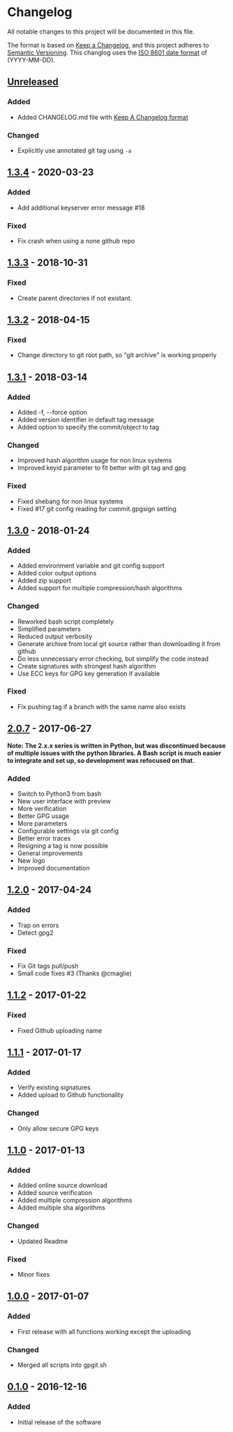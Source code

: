 # Changelog
All notable changes to this project will be documented in this file.

The format is based on [Keep a Changelog](https://keepachangelog.com/en/1.0.0/),
and this project adheres to [Semantic Versioning](https://semver.org/spec/v2.0.0.html).
This changlog uses the [ISO 8601 date format](https://www.iso.org/iso-8601-date-and-time-format.html) of (YYYY-MM-DD).

## [Unreleased]

### Added
* Added CHANGELOG.md file with [Keep A Changelog format](https://keepachangelog.com)

### Changed

* Explicitly use annotated git tag using `-a`

## [1.3.4] - 2020-03-23

### Added

* Add additional keyserver error message #18

### Fixed
* Fix crash when using a none github repo

## [1.3.3] - 2018-10-31

### Fixed
* Create parent directories if not existant.

## [1.3.2] - 2018-04-15

### Fixed
* Change directory to git root path, so "git archive" is working properly

## [1.3.1] - 2018-03-14

### Added
* Added -f, --force option
* Added version identifier in default tag message
* Added option to specify the commit/object to tag

### Changed

* Improved hash algorithm usage for non linux systems
* Improved keyid parameter to fit better with git tag and gpg

### Fixed

* Fixed shebang for non linux systems
* Fixed #17 git config reading for commit.gpgsign setting

## [1.3.0] - 2018-01-24

### Added

* Added environment variable and git config support
* Added color output options
* Added zip support
* Added support for multiple compression/hash algorithms

### Changed

* Reworked bash script completely
* Simplified parameters
* Reduced output verbosity
* Generate archive from local git source rather than downloading it from github
* Do less unnecessary error checking, but simplify the code instead
* Create signatures with strongest hash algorithm
* Use ECC keys for GPG key generation if available

### Fixed
* Fix pushing tag if a branch with the same name also exists

## [2.0.7] - 2017-06-27

**Note: The 2.x.x series is written in Python, but was discontinued because of multiple issues with the python libraries. A Bash script is much easier to integrate and set up, so development was refocused on that.**

### Added

* Switch to Python3 from bash
* New user interface with preview
* More verification
* Better GPG usage
* More parameters
* Configurable settings via git config
* Better error traces
* Resigning a tag is now possible
* General improvements
* New logo
* Improved documentation

## [1.2.0] - 2017-04-24

### Added
* Trap on errors
* Detect gpg2

### Fixed
* Fix Git tags pull/push
* Small code fixes #3 (Thanks @cmaglie)

## [1.1.2] - 2017-01-22

### Fixed
* Fixed Github uploading name

## [1.1.1] - 2017-01-17

### Added
* Verify existing signatures
* Added upload to Github functionality

### Changed
* Only allow secure GPG keys

## [1.1.0] - 2017-01-13

### Added
* Added online source download
* Added source verification
* Added multiple compression algorithms
* Added multiple sha algorithms

### Changed
* Updated Readme

### Fixed

* Minor fixes

## [1.0.0] - 2017-01-07

### Added
- First release with all functions working except the uploading

### Changed
- Merged all scripts into gpgit.sh

## [0.1.0] - 2016-12-16

### Added
- Initial release of the software

[Unreleased]: https://github.com/NicoHood/gpgit/compare/1.3.4...HEAD
[1.3.4]: https://github.com/NicoHood/gpgit/compare/1.3.3...1.3.4
[1.3.3]: https://github.com/NicoHood/gpgit/compare/1.3.2...1.3.3
[1.3.2]: https://github.com/NicoHood/gpgit/compare/1.3.1...1.3.2
[1.3.1]: https://github.com/NicoHood/gpgit/compare/1.3.0...1.3.1
[1.3.0]: https://github.com/NicoHood/gpgit/compare/1.2.0...1.3.0
[2.0.7]: https://github.com/NicoHood/gpgit/releases/tag/2.0.7
[1.2.0]: https://github.com/NicoHood/gpgit/compare/1.1.2...1.2.0
[1.1.2]: https://github.com/NicoHood/gpgit/compare/1.1.1...1.1.2
[1.1.1]: https://github.com/NicoHood/gpgit/compare/1.1.0...1.1.1
[1.1.0]: https://github.com/NicoHood/gpgit/compare/1.0.0...1.1.0
[1.0.0]: https://github.com/NicoHood/gpgit/compare/0.1.0...1.0.0
[0.1.0]: https://github.com/NicoHood/gpgit/releases/tag/0.1.0
